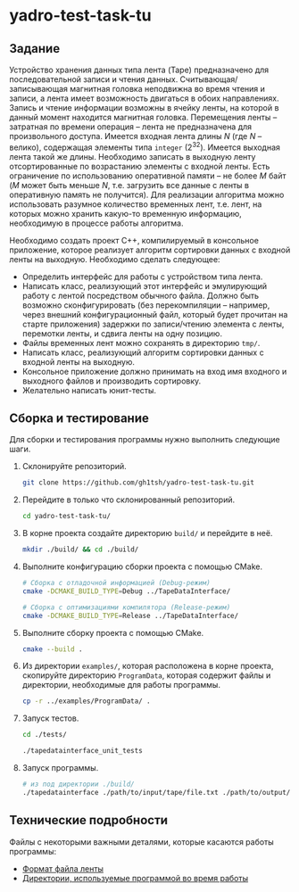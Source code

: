# yadro-test-task-tu

## Задание

Устройство хранения данных типа лента (Tape) предназначено для последовательной
записи и чтения данных. Считывающая/записывающая магнитная головка неподвижна 
во время чтения и записи, а лента имеет возможность двигаться в обоих 
направлениях. Запись и чтение информации возможны в ячейку ленты, на которой в 
данный момент находится магнитная головка. Перемещения ленты – затратная по 
времени операция – лента не предназначена для произвольного доступа. Имеется 
входная лента длины $N$ (где $N$ – велико), содержащая элементы типа `integer` 
($2^{32}$). Имеется выходная лента такой же длины. Необходимо записать в 
выходную ленту  отсортированные по возрастанию элементы с входной ленты. Есть 
ограничение по использованию оперативной памяти – не более $M$ байт ($M$ может 
быть меньше $N$, т.е. загрузить все данные с ленты в оперативную память не 
получится). Для реализации алгоритма можно использовать разумное количество 
временных лент, т.е. лент, на которых можно хранить какую-то временную 
информацию, необходимую в процессе работы алгоритма.

Необходимо создать проект С++, компилируемый в консольное приложение, которое 
реализует алгоритм сортировки данных с входной ленты на выходную. Необходимо 
сделать следующее:
- Определить интерфейс для работы с устройством типа лента.
- Написать класс, реализующий этот интерфейс и эмулирующий работу с лентой 
  посредством обычного файла. Должно быть возможно сконфигурировать (без 
  перекомпиляции – например, через внешний конфигурационный файл, который будет 
  прочитан на старте приложения) задержки по записи/чтению элемента с ленты, 
  перемотки ленты, и сдвига ленты на одну позицию.
- Файлы временных лент можно сохранять в директорию `tmp/`.
- Написать класс, реализующий алгоритм сортировки данных с входной ленты на 
  выходную.
- Консольное приложение должно принимать на вход имя входного и выходного файлов
   и производить сортировку.
- Желательно написать юнит-тесты.

## Сборка и тестирование

Для сборки и тестирования программы нужно выполнить следующие шаги.

1. Склонируйте репозиторий.

   ```bash
   git clone https://github.com/gh1tsh/yadro-test-task-tu.git
   ```

2. Перейдите в только что склонированный репозиторий.
   
   ```bash
   cd yadro-test-task-tu/
   ```

3. В корне проекта создайте директорию `build/` и перейдите в неё.
   
   ```bash
   mkdir ./build/ && cd ./build/
   ```

4. Выполните конфигурацию сборки проекта с помощью CMake.
   
   ```bash
   # Сборка с отладочной информацией (Debug-режим)
   cmake -DCMAKE_BUILD_TYPE=Debug ../TapeDataInterface/
   ```

   ```bash
   # Сборка с оптимизациями компилятора (Release-режим)
   cmake -DCMAKE_BUILD_TYPE=Release ../TapeDataInterface/
   ```

5. Выполните сборку проекта с помощью CMake.
   
   ```bash
   cmake --build .
   ```

6. Из директории `examples/`, которая расположена в корне проекта, скопируйте 
   директорию `ProgramData`, которая содержит файлы и директории, необходимые 
   для работы программы.
   
   ```bash
   cp -r ../examples/ProgramData/ .
   ```

7. Запуск тестов.
   
	```bash
	cd ./tests/
	```

	```bash
	./tapedatainterface_unit_tests
	```

8. Запуск программы.
   
   ```bash
   # из под директории ./build/
   ./tapedatainterface ./path/to/input/tape/file.txt ./path/to/output/tape/file.txt
   ```

## Технические подробности

Файлы с некоторыми важными деталями, которые касаются работы программы:
- [Формат файла ленты](./doc/tape_file_format.md)
- [Директории, используемые программой во время работы](./doc/program_dirs.md)